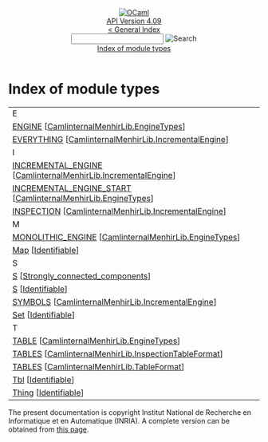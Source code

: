 <!-- ((! set title API !)) ((! set documentation !)) ((! set api !)) ((! set nobreadcrumb !)) -->
<div class="api"><header><nav class="toc brand"><a class="brand" href="https://ocaml.org/"><img src="colour-logo-gray.svg" class="svg" alt="OCaml"></a></nav><nav class="toc"><div class="toc_version"><a href="/docs" id="version-select">API Version 4.09</a></div><a href="index.html">&lt; General Index</a><div class="api_search"><input type="text" name="apisearch" id="api_search" oninput="mySearch(false);" onkeypress="this.oninput();" onclick="this.oninput();" onpaste="this.oninput();">
<img src="search_icon.svg" alt="Search" class="svg" onclick="mySearch(false)"></div>
<div id="search_results"></div><div class="toc_title"><a href="#top">Index of module types</a></div><ul></ul></nav></header>

<h1>Index of module types</h1>
<table>
<tbody><tr><td align="left"><div>E</div></td></tr>
<tr><td><a href="CamlinternalMenhirLib.EngineTypes.ENGINE.html">ENGINE</a> [<a href="CamlinternalMenhirLib.EngineTypes.html">CamlinternalMenhirLib.EngineTypes</a>]</td>
<td></td></tr>
<tr><td><a href="CamlinternalMenhirLib.IncrementalEngine.EVERYTHING.html">EVERYTHING</a> [<a href="CamlinternalMenhirLib.IncrementalEngine.html">CamlinternalMenhirLib.IncrementalEngine</a>]</td>
<td></td></tr>
<tr><td align="left"><div>I</div></td></tr>
<tr><td><a href="CamlinternalMenhirLib.IncrementalEngine.INCREMENTAL_ENGINE.html">INCREMENTAL_ENGINE</a> [<a href="CamlinternalMenhirLib.IncrementalEngine.html">CamlinternalMenhirLib.IncrementalEngine</a>]</td>
<td></td></tr>
<tr><td><a href="CamlinternalMenhirLib.EngineTypes.INCREMENTAL_ENGINE_START.html">INCREMENTAL_ENGINE_START</a> [<a href="CamlinternalMenhirLib.EngineTypes.html">CamlinternalMenhirLib.EngineTypes</a>]</td>
<td></td></tr>
<tr><td><a href="CamlinternalMenhirLib.IncrementalEngine.INSPECTION.html">INSPECTION</a> [<a href="CamlinternalMenhirLib.IncrementalEngine.html">CamlinternalMenhirLib.IncrementalEngine</a>]</td>
<td></td></tr>
<tr><td align="left"><div>M</div></td></tr>
<tr><td><a href="CamlinternalMenhirLib.EngineTypes.MONOLITHIC_ENGINE.html">MONOLITHIC_ENGINE</a> [<a href="CamlinternalMenhirLib.EngineTypes.html">CamlinternalMenhirLib.EngineTypes</a>]</td>
<td></td></tr>
<tr><td><a href="Identifiable.Map.html">Map</a> [<a href="Identifiable.html">Identifiable</a>]</td>
<td></td></tr>
<tr><td align="left"><div>S</div></td></tr>
<tr><td><a href="Strongly_connected_components.S.html">S</a> [<a href="Strongly_connected_components.html">Strongly_connected_components</a>]</td>
<td></td></tr>
<tr><td><a href="Identifiable.S.html">S</a> [<a href="Identifiable.html">Identifiable</a>]</td>
<td></td></tr>
<tr><td><a href="CamlinternalMenhirLib.IncrementalEngine.SYMBOLS.html">SYMBOLS</a> [<a href="CamlinternalMenhirLib.IncrementalEngine.html">CamlinternalMenhirLib.IncrementalEngine</a>]</td>
<td></td></tr>
<tr><td><a href="Identifiable.Set.html">Set</a> [<a href="Identifiable.html">Identifiable</a>]</td>
<td></td></tr>
<tr><td align="left"><div>T</div></td></tr>
<tr><td><a href="CamlinternalMenhirLib.EngineTypes.TABLE.html">TABLE</a> [<a href="CamlinternalMenhirLib.EngineTypes.html">CamlinternalMenhirLib.EngineTypes</a>]</td>
<td></td></tr>
<tr><td><a href="CamlinternalMenhirLib.InspectionTableFormat.TABLES.html">TABLES</a> [<a href="CamlinternalMenhirLib.InspectionTableFormat.html">CamlinternalMenhirLib.InspectionTableFormat</a>]</td>
<td></td></tr>
<tr><td><a href="CamlinternalMenhirLib.TableFormat.TABLES.html">TABLES</a> [<a href="CamlinternalMenhirLib.TableFormat.html">CamlinternalMenhirLib.TableFormat</a>]</td>
<td></td></tr>
<tr><td><a href="Identifiable.Tbl.html">Tbl</a> [<a href="Identifiable.html">Identifiable</a>]</td>
<td></td></tr>
<tr><td><a href="Identifiable.Thing.html">Thing</a> [<a href="Identifiable.html">Identifiable</a>]</td>
<td></td></tr>
</tbody></table>


<div class="copyright">The present documentation is copyright Institut National de Recherche en Informatique et en Automatique (INRIA). A complete version can be obtained from <a href="http://caml.inria.fr/pub/docs/manual-ocaml/">this page</a>.</div></div>